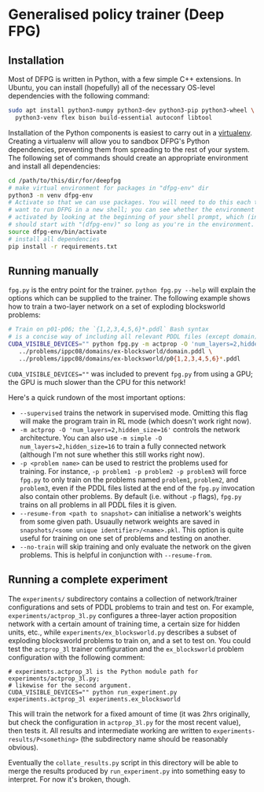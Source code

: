 # Generalised policy trainer (Deep FPG)

## Installation

Most of DFPG is written in Python, with a few simple C++ extensions. In Ubuntu,
you can install (hopefully) all of the necessary OS-level dependencies with the
following command:

```sh
sudo apt install python3-numpy python3-dev python3-pip python3-wheel \
  python3-venv flex bison build-essential autoconf libtool
```

Installation of the Python components is easiest to carry out in
a [virtualenv](http://docs.python-guide.org/en/latest/dev/virtualenvs/).
Creating a virtualenv will allow you to sandbox DFPG's Python dependencies,
preventing them from spreading to the rest of your system. The following set of
commands should create an appropriate environment and install all dependencies:

```sh
cd /path/to/this/dir/for/deepfpg
# make virtual environment for packages in "dfpg-env" dir
python3 -m venv dfpg-env
# Activate so that we can use packages. You will need to do this each time you
# want to run DFPG in a new shell; you can see whether the environment has been
# activated by looking at the beginning of your shell prompt, which (in bash)
# should start with "(dfpg-env)" so long as you're in the environment.
source dfpg-env/bin/activate
# install all dependencies
pip install -r requirements.txt
```

## Running manually

`fpg.py` is the entry point for the trainer. `python fpg.py --help` will explain
the options which can be supplied to the trainer. The following example shows
how to train a two-layer network on a set of exploding blocksworld problems:

```sh
# Train on p01-p06; the `{1,2,3,4,5,6}*.pddl` Bash syntax
# is a concise way of including all relevant PDDL files (except domain)
CUDA_VISIBLE_DEVICES="" python fpg.py -m actprop -O 'num_layers=2,hidden_size=16' --supervised \
   ../problems/ippc08/domains/ex-blocksworld/domain.pddl \
   ../problems/ippc08/domains/ex-blocksworld/p0{1,2,3,4,5,6}*.pddl
```

`CUDA_VISIBLE_DEVICES=""` was included to prevent `fpg.py` from using a GPU; the
GPU is much slower than the CPU for this network!

Here's a quick rundown of the most important options:

- `--supervised` trains the network in supervised mode. Omitting this flag will
  make the program train in RL mode (which doesn't work right now).
- `-m actprop -O 'num_layers=2,hidden_size=16'` controls the network
  architecture. You can also use `-m simple -O num_layers=2,hidden_size=16` to
  train a fully connected network (although I'm not sure whether this still
  works right now).
- `-p <problem name>` can be used to restrict the problems used for training.
  For instance, `-p problem1 -p problem2 -p problem3` will force `fpg.py` to
  only train on the problems named `problem1`, `problem2`, and `problem3`, even
  if the PDDL files listed at the end of the `fpg.py` invocation also contain
  other problems. By default (i.e. without `-p` flags), `fpg.py` trains on all
  problems in all PDDL files it is given.
- `--resume-from <path to snapshot>` can initialise a network's weights from
  some given path. Usuaully network weights are saved in `snapshots/<some unique
  identifier>/<name>.pkl`. This option is quite useful for training on one set
  of problems and testing on another.
- `--no-train` will skip training and only evaluate the network on the given
  problems. This is helpful in conjunction with `--resume-from`.

## Running a complete experiment

The `experiments/` subdirectory contains a collection of network/trainer
configurations and sets of PDDL problems to train and test on. For example,
`experiments/actprop_3l.py` configures a three-layer action proposition network
with a certain amount of training time, a certain size for hidden units, etc.,
while `experiments/ex_blocksworld.py` describes a subset of exploding
blocksworld problems to train on, and a set to test on. You could test the
`actprop_3l` trainer configuration and the `ex_blocksworld` problem
configuration with the following comment:

```
# experiments.actprop_3l is the Python module path for experiments/actprop_3l.py;
# likewise for the second argument.
CUDA_VISIBLE_DEVICES="" python run_experiment.py experiments.actprop_3l experiments.ex_blocksworld
```

This will train the network for a fixed amount of time (it was 2hrs originally,
but check the configuration in `actprop_3l.py` for the most recent value), then
tests it. All results and intermediate working are written to
`experiments-results/P<something>` (the subdirectory name should be reasonably
obvious).

Eventually the `collate_results.py` script in this directory will be able to
merge the results produced by `run_experiment.py` into something easy to
interpret. For now it's broken, though.
